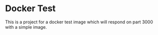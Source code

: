 # Docker Test

This is a project for a docker test image which will respond on part 3000 with a simple image.
